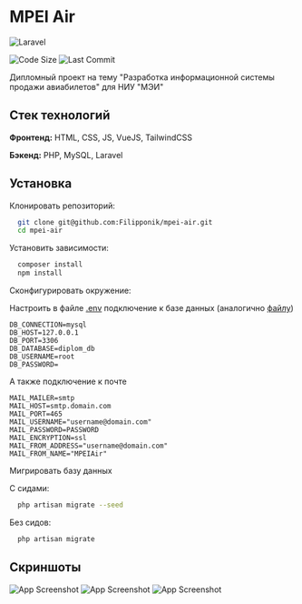 # MPEI Air

![Laravel](https://raw.githubusercontent.com/laravel/art/master/logo-lockup/5%20SVG/2%20CMYK/1%20Full%20Color/laravel-logolockup-cmyk-red.svg)

![Code Size](https://img.shields.io/github/languages/code-size/filipponik/mpei-air)
![Last Commit](https://img.shields.io/github/last-commit/filipponik/mpei-air)

Дипломный проект на тему "Разработка информационной системы продажи авиабилетов" для НИУ "МЭИ"

## Стек технологий

**Фронтенд:** HTML, CSS, JS, VueJS, TailwindCSS

**Бэкенд:** PHP, MySQL, Laravel

## Установка

Клонировать репозиторий:

```bash
  git clone git@github.com:Filipponik/mpei-air.git
  cd mpei-air
```

Установить зависимости:

```bash
  composer install
  npm install
```

Сконфигурировать окружение:

Настроить в файле [.env](.env) подключение к базе данных (аналогично [файлу](.env.example))

```env
DB_CONNECTION=mysql
DB_HOST=127.0.0.1
DB_PORT=3306
DB_DATABASE=diplom_db
DB_USERNAME=root
DB_PASSWORD=
```

А также подключение к почте

```env
MAIL_MAILER=smtp
MAIL_HOST=smtp.domain.com
MAIL_PORT=465
MAIL_USERNAME="username@domain.com"
MAIL_PASSWORD=PASSWORD
MAIL_ENCRYPTION=ssl
MAIL_FROM_ADDRESS="username@domain.com"
MAIL_FROM_NAME="MPEIAir"
```
Мигрировать базу данных

С сидами:

```bash
  php artisan migrate --seed
```

Без сидов:

```bash
  php artisan migrate
```

## Скриншоты

![App Screenshot](https://via.placeholder.com/468x300?text=App+Screenshot+Here)
![App Screenshot](https://via.placeholder.com/468x300?text=App+Screenshot+Here)
![App Screenshot](https://via.placeholder.com/468x300?text=App+Screenshot+Here)

  